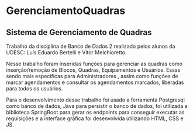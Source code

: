# GerenciamentoQuadras

<h2>Sistema de Gerenciamento de Quadras</h2>
            <p>Trabalho da disciplina de Banco de Dados 2 realizado pelos alunos da UDESC: Luís Eduardo Bertelli e Vitor Melchioretto.</p>
            <p>Nesse trabalho foram inseridas funções para gerenciar as quadras como inserção/remoção de Blocos, Quadras, Equipamentos e Usuários. Essas sendo mais especificas para Administradores
              , assim como funções de marcar agendamentos e consultar os agendamentos marcados, liberadas para todos os usuários.
            </p>
            <p>Para o desenvolvimento desse trabalho foi usado a ferramenta Postgresql como banco de dados, Java para persistir o banco de dados, foi utilizada a biblioteca
              SpringBoot para gerar os endpoints para conseguir executar as requisições e a interface gráfica foi desenvolvida utilizando HTML, CSS e JS.
            </p>

